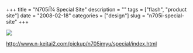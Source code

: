 +++
title = "N705i&Icirc;&frac14; Special Site"
description = ""
tags = ["flash", "product site"]
date = "2008-02-18"
categories = ["design"]
slug = "n705i-special-site"
+++


 

  <div id="screens-thumbs" class="clearfix">
    <div class="txt-center" id="design-submission"><a href="http://www.n-keitai2.com/pickup/n705imyu/special/index.html"><img id='bluga-thumbnail-908' class='bluga-thumbnail large' src='//media.konigi.com/bluga/
wt47f279d6564c0_0.jpg'/></a></div>  
  </div>   
<p><a href="http://www.n-keitai2.com/pickup/n705imyu/special/index.html">http://www.n-keitai2.com/pickup/n705imyu/special/index.html</a></p>




